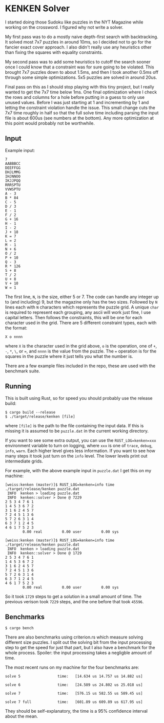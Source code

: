 # KENKEN Solver

I started doing those Sudoku like puzzles in the NYT Magazine while working on the crossword. I
figured why not write a solver.

My first pass was to do a mostly naive depth-first search with backtracking. It solved most 7x7
puzzles in around 10ms, so I decided not to go for the fancier exact cover approach. I also didn't
really use any heuristics other than fixing the squares with equality constraints.

My second pass was to add some heuristics to cutoff the search sooner once I could know that a
constraint was for sure going to be violated. This brought 7x7 puzzles down to about 1.5ms, and then
I took another 0.5ms off through some simple optimizations. 5x5 puzzles are solved in around 20us.

Final pass on this as I should stop playing with this tiny project, but I really wanted to get the
7x7 time below 1ms. One final optimization where I check the rows and columns for a hole before
putting in a guess to only use unused values. Before I was just starting at 1 and incrementing by 1
and letting the constraint violation handle the issue. This small change cuts the 7x7 time roughly
in half so that the full solve time including parsing the input file is about 600us (see numbers at
the bottom). Any more optimization at this point would probably not be worthwhile.

## Input

Example input:

```
7
AABBBCC
DEEFFGG
DHJLMMG
IHJNNOO
IKJJPQQ
RRRSPTU
VVWSPTU
A - 3
B * 84
C - 5
D / 3
E - 1
F / 2
G + 16
H - 1
I - 2
J + 18
K = 7
L = 2
M - 1
N + 6
O / 2
P + 10
Q - 3
R * 126
S + 8
T / 2
U + 8
V + 10
W = 1
```

The first line, `N`, is the size, either 5 or 7. The code can handle any integer up to (and including) 9,
but the magazine only has the two sizes. Followed by `N` lines each with `N` characters which
represents the puzzle grid. A unique `char` is required to represent each grouping, any ascii will
work just fine, I use capital letters. Then follows the constraints, this will be one for each
character used in the grid. There are 5 different constraint types, each with the format:

```
X o nnnn
```

where `X` is the character used in the grid above, `o` is the operation, one of `+`, `-`, `*`, `\`,
or `=`, and `nnnn` is the value from the puzzle. The `=` operation is for the squares in the puzzle
where it just tells you what the number is.

There are a few example files included in the repo, these are used with the benchmark suite.

## Running

This is built using Rust, so for speed you should probably use the release build:

```
$ cargo build --release
$ ./target/release/kenken [file]
```

where `[file]` is the path to the file containing the input data. If this is missing it is assumed
to be `puzzle.dat` in the current working directory.

If you want to see some extra output, you can use the `RUST_LOG=kenken=xxx` environment variable to
turn on logging, where `xxx` is one of `trace`, `debug`, `info`, `warn`. Each higher level gives
less information. If you want to see how many steps it took just turn on the `info` level. The lower
levels print out intermediate grids.

For example, with the above example input in `puzzle.dat` I get this on my machine:

```
[weiss:kenken (master)]$ RUST_LOG=kenken=info time ./target/release/kenken puzzle.dat
 INFO  kenken > loading puzzle.dat
 INFO  kenken::solver > Done @ 7229
2 5 3 4 7 6 1
1 4 5 3 6 7 2
3 1 6 2 4 5 7
7 2 4 5 1 3 6
5 7 2 6 3 1 4
6 3 7 1 2 4 5
4 6 1 7 5 2 3
        0.00 real         0.00 user         0.00 sys
```

```
[weiss:kenken (master)]$ RUST_LOG=kenken=info time ./target/release/kenken puzzle.dat
 INFO  kenken > loading puzzle.dat
 INFO  kenken::solver > Done @ 1729
2 5 3 4 7 6 1
1 4 5 3 6 7 2
3 1 6 2 4 5 7
7 2 4 5 1 3 6
5 7 2 6 3 1 4
6 3 7 1 2 4 5
4 6 1 7 5 2 3
        0.00 real         0.00 user         0.00 sys
```

So it took `1729` steps to get a solution in a small amount of time. The previous
verison took `7229` steps, and the one before that took `45596`.


## Benchmarks

```
$ cargo bench
```

There are also benchmarks using criterion.rs which measure solving different size puzzles. I split
out the solving bit from the input processing step to get the speed for just that part, but I also
have a benchmark for the whole process. Spoiler: the input processing takes a negligble amount of
time.

The most recent runs on my machine for the four benchmarks are:

```
solve 5                 time:   [14.634 us 14.757 us 14.882 us]

solve 6                 time:   [24.589 us 24.802 us 25.018 us]

solve 7                 time:   [576.15 us 582.55 us 589.45 us]

solve 7 full            time:   [601.89 us 609.89 us 617.95 us]
```

They should be self-explanatory, the time is a 95% confidence interval about the mean.
